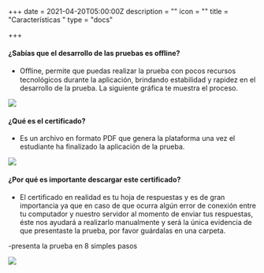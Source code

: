 +++
date = 2021-04-20T05:00:00Z
description = ""
icon = ""
title = "Características "
type = "docs"

+++
#### ¿Sabías que el desarrollo de las pruebas es offline?

* Oﬄine, permite que puedas realizar la prueba con pocos recursos tecnológicos durante la aplicación, brindando estabilidad y rapidez en el desarrollo de la prueba. La siguiente gráfica te muestra el proceso.

![](/uploads/3.png)

#### ¿Qué es el certificado?

* Es un archivo en formato PDF que genera la plataforma una vez el estudiante ha finalizado la aplicación de la prueba.

![](/uploads/4.png)

#### ¿Por qué es importante descargar este certificado?

* El certificado en realidad es tu hoja de respuestas y es de gran importancia ya que en caso de que ocurra algún error de conexión entre tu computador y nuestro servidor al momento de enviar tus respuestas, éste nos ayudará a realizarlo manualmente y será la única evidencia de que presentaste la prueba, por favor guárdalas en una carpeta.

\-presenta la prueba en 8 simples pasos

![](/uploads/5.png)